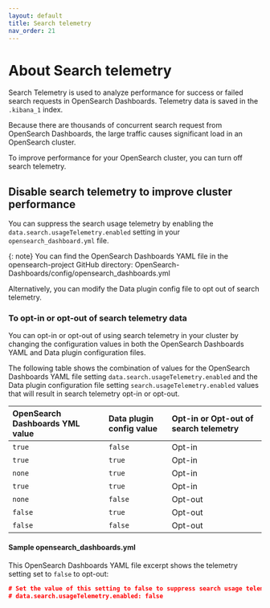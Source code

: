 ```yaml
---
layout: default
title: Search telemetry
nav_order: 21
---
```



# About Search telemetry

Search Telemetry is used to analyze performance for success or failed search requests in OpenSearch Dashboards. Telemetry data is saved in the `.kibana_1` index.

Because there are thousands of concurrent search request from OpenSearch Dashboards, the large traffic causes significant load in an OpenSearch cluster.

To improve performance for your OpenSearch cluster, you can turn off search telemetry.

## Disable search telemetry to improve cluster performance

You can suppress the search usage telemetry by enabling the `data.search.usageTelemetry.enabled` setting in your `opensearch_dashboard.yml` file.

{: note}
You can find the OpenSearch Dashboards YAML file in the opensearch-project GitHub directory: OpenSearch-Dashboards/config/opensearch_dashboards.yml

Alternatively, you can modify the Data plugin config file to opt out of search telemetry.

### To opt-in or opt-out of search telemetry data

You can opt-in or opt-out of using search telemetry in your cluster by changing the configuration values in both the OpenSearch Dashboards YAML and Data plugin configuration files.

The following table shows the combination of values for the OpenSearch Dashboards YAML file setting `data.search.usageTelemetry.enabled` and the Data plugin configuration file setting `search.usageTelemetry.enabled` values that will result in search telemetry opt-in or opt-out.

OpenSearch Dashboards YML value  | Data plugin config value | Opt-in or Opt-out of search telemetry
:--- | :--- | :---
 `true`  |  `false` | Opt-in
 `true`  |  `true`  | Opt-in
 `none`  |  `true`  | Opt-in
 `true`  |  `true`  | Opt-in
 `none`  |  `false` | Opt-out
 `false` |  `true`  | Opt-out
 `false` |  `false` | Opt-out

 #### Sample opensearch_dashboards.yml

 This OpenSearch Dashboards YAML file excerpt shows the telemetry setting set to `false` to opt-out:

 ```json
 # Set the value of this setting to false to suppress search usage telemetry to reduce the load of the OpenSearch cluster.
# data.search.usageTelemetry.enabled: false
```